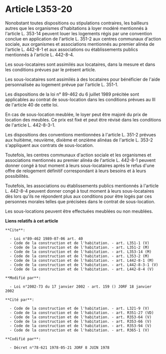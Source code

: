 # Article L353-20

Nonobstant toutes dispositions ou stipulations contraires, les bailleurs autres que les organismes d'habitations à loyer
modéré mentionnés à l'article L. 353-14 peuvent louer les logements régis par une convention conclue en application de
l'article L. 351-2 aux centres communaux d'action sociale, aux organismes et associations mentionnés au premier alinéa de
l'article L. 442-8-1 et aux associations ou établissements publics mentionnés à l'article L. 442-8-4.

Les sous-locataires sont assimilés aux locataires, dans la mesure et dans les conditions prévues par le présent article.

Les sous-locataires sont assimilés à des locataires pour bénéficier de l'aide personnalisée au logement prévue par l'article
L. 351-1.

Les dispositions de la loi n° 89-462 du 6 juillet 1989 précitée sont applicables au contrat de sous-location dans les
conditions prévues au III de l'article 40 de cette loi.

En cas de sous-location meublée, le loyer peut être majoré du prix de location des meubles. Ce prix est fixé et peut être
révisé dans les conditions de l'article L. 442-8-3-1.

Les dispositions des conventions mentionnées à l'article L. 351-2 prévues aux huitième, neuvième, dixième et onzième alinéas
de l'article L. 353-2 s'appliquent aux contrats de sous-location.

Toutefois, les centres communaux d'action sociale et les organismes et associations mentionnés au premier alinéa de l'article
L. 442-8-1 peuvent donner congé à tout moment à leurs sous-locataires après le refus d'une offre de relogement définitif
correspondant à leurs besoins et à leurs possibilités.

Toutefois, les associations ou établissements publics mentionnés à l'article L. 442-8-4 peuvent donner congé à tout moment à
leurs sous-locataires dès lors qu'ils ne répondent plus aux conditions pour être logés par ces personnes morales telles que
précisées dans le contrat de sous-location.

Les sous-locations peuvent être effectuées meublées ou non meublées.

**Liens relatifs à cet article**

	**Cite**:

	  - Loi n°89-462 1989-07-06 art. 40
	  - Code de la construction et de l'habitation. - art. L351-1 (V)
	  - Code de la construction et de l'habitation. - art. L351-2 (M)
	  - Code de la construction et de l'habitation. - art. L353-14 (M)
	  - Code de la construction et de l'habitation. - art. L353-2 (M)
	  - Code de la construction et de l'habitation. - art. L442-8-1 (M)
	  - Code de la construction et de l'habitation. - art. L442-8-3-1 (V)
	  - Code de la construction et de l'habitation. - art. L442-8-4 (V)

	**Modifié par**:

	  - Loi n°2002-73 du 17 janvier 2002 - art. 159 () JORF 18 janvier 2002

	**Cité par**:

	  - Code de la construction et de l'habitation. - art. L321-9 (V)
	  - Code de la construction et de l'habitation. - art. R351-27 (VD)
	  - Code de la construction et de l'habitation. - art. R353-64 (V)
	  - Code de la construction et de l'habitation. - art. R353-66 (V)
	  - Code de la construction et de l'habitation. - art. R353-94 (V)
	  - Code de la construction et de l'habitation. - art. R365-1 (V)

	**Codifié par**:

	  - Décret n°78-621 1978-05-21 JORF 8 JUIN 1978
